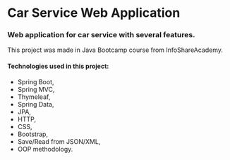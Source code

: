 # Car Service Web Application
### Web application for car service with several features. 
This project was made in Java Bootcamp course from InfoShareAcademy.
#### Technologies used in this project:
* Spring Boot,
* Spring MVC,
* Thymeleaf,
* Spring Data,
* JPA,
* HTTP,
* CSS,
* Bootstrap,
* Save/Read from JSON/XML,
* OOP methodology.
